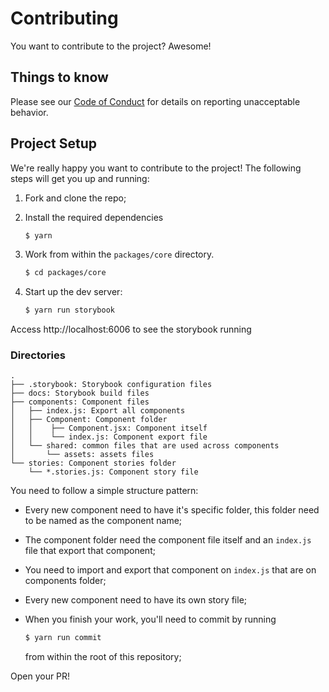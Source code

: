 # Contributing

You want to contribute to the project? Awesome!

## Things to know

Please see our [Code of Conduct](CODE_OF_CONDUCT.md) for details on reporting unacceptable behavior.

## Project Setup

We're really happy you want to contribute to the project! The following steps will get you up and running:

1. Fork and clone the repo;
2. Install the required dependencies

   ```sh
   $ yarn
   ```

3. Work from within the `packages/core` directory.

   ```sh
   $ cd packages/core
   ```

4. Start up the dev server:

   ```sh
   $ yarn run storybook
   ```

Access http://localhost:6006 to see the storybook running

### Directories

```
.
├── .storybook: Storybook configuration files
├── docs: Storybook build files
├── components: Component files
│   ├── index.js: Export all components
│   ├── Component: Component folder
│   │    ├── Component.jsx: Component itself
│   │    └── index.js: Component export file
│   └── shared: common files that are used across components
│       └── assets: assets files
└── stories: Component stories folder
    └── *.stories.js: Component story file
```

You need to follow a simple structure pattern:

- Every new component need to have it's specific folder, this folder need to be named as the component name;
- The component folder need the component file itself and an `index.js` file that export that component;
- You need to import and export that component on `index.js` that are on components folder;
- Every new component need to have its own story file;
- When you finish your work, you'll need to commit by running

  ```sh
  $ yarn run commit
  ```
  
  from within the root of this repository;

Open your PR!
